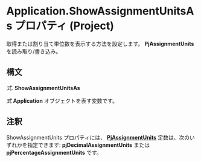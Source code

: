 
# Application.ShowAssignmentUnitsAs プロパティ (Project)

取得または割り当て単位数を表示する方法を設定します。 **PjAssignmentUnits** を読み取り/書き込み。


## 構文

 _式_. **ShowAssignmentUnitsAs**

 _式_ **Application** オブジェクトを表す変数です。


## 注釈

ShowAssignmentUnits プロパティには、  **[PjAssignmentUnits](12bbd0c9-e728-3055-240b-898e15e40439.md)** 定数は、次のいずれかを指定できます: **pjDecimalAssignmentUnits** または **pjPercentageAssignmentUnits** です。

